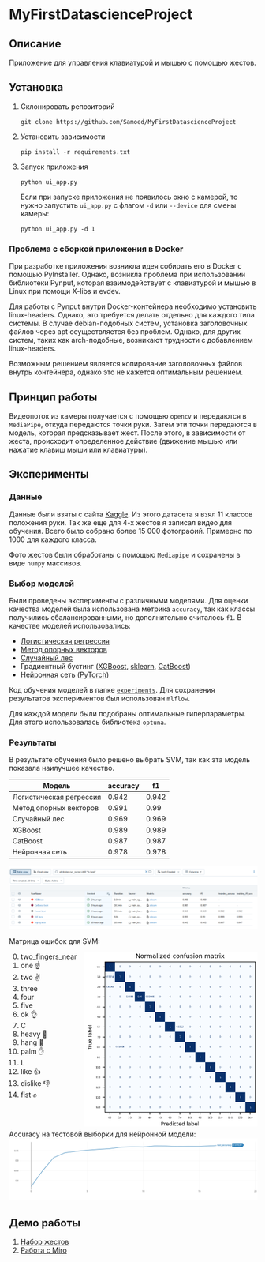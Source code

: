 # MyFirstDatascienceProject

## Описание
Приложение для управления клавиатурой и мышью с помощью жестов.

## Установка
1. Склонировать репозиторий
    ```shell
    git clone https://github.com/Samoed/MyFirstDatascienceProject
    ```
2. Установить зависимости
    ```shell
    pip install -r requirements.txt
    ```
3. Запуск приложения
    ```shell
    python ui_app.py
    ```
   Если при запуске приложения не появилось окно с камерой, то нужно запустить `ui_app.py` с флагом `-d` или `--device` для смены камеры:
    ```shell
    python ui_app.py -d 1
    ```

### Проблема с сборкой приложения в Docker
При разработке приложения возникла идея собирать его в Docker с помощью PyInstaller. Однако, возникла проблема при использовании библиотеки Pynput, которая взаимодействует с клавиатурой и мышью в Linux при помощи X-libs и evdev.

Для работы с Pynput внутри Docker-контейнера необходимо установить linux-headers. Однако, это требуется делать отдельно для каждого типа системы. В случае debian-подобных систем, установка заголовочных файлов через apt осуществляется без проблем. Однако, для других систем, таких как arch-подобные, возникают трудности с добавлением linux-headers.

Возможным решением является копирование заголовочных файлов внутрь контейнера, однако это не кажется оптимальным решением.

## Принцип работы
Видеопоток из камеры получается с помощью `opencv` и передаются в `MediaPipe`, откуда передаются точки руки. Затем эти точки передаются в модель, которая предсказывает жест. После этого, в зависимости от жеста, происходит определенное действие (движение мышью или нажатие клавиш мыши или клавиатуры).

## Эксперименты
### Данные
Данные были взяты с сайта [Kaggle](https://www.kaggle.com/datasets/gti-upm/leapgestrecog). Из этого датасета я взял 11 классов положения руки. Так же еще для 4-х жестов я записал видео для обучения. Всего было собрано более 15 000 фотографий. Примерно по 1000 для каждого класса.

Фото жестов были обработаны с помощью `Mediapipe` и сохранены в виде `numpy` массивов.
### Выбор моделей
Были проведены эксперименты с различными моделями. Для оценки качества моделей была использована метрика `accuracy`, так как классы получились сбалансированными, но дополнительно считалось `f1`. В качестве моделей использовались:
* [Логистическая регрессия](experiments/sklearn_logreg)
* [Метод опорных векторов](experiments/sklearn_svc)
* [Случайный лес](experiments/sklearn_forest)
* Градиентный бустинг ([XGBoost](experiments/xgboost_model), [sklearn](experiments/sklearn_gradient), [CatBoost](experiments/catboost_model))
* Нейронная сеть ([PyTorch](experiments/train_pytorch))

Код обучения моделей в папке [`experiments`](experiments). Для сохранения результатов экспериментов был использован `mlflow`.

Для каждой модели были подобраны оптимальные гиперпараметры. Для этого использовалась библиотека `optuna`.

### Результаты
В результате обучения было решено выбрать SVM, так как эта модель показала наилучшее качество.

| Модель                  | accuracy | f1    |
|-------------------------|----------|-------|
| Логистическая регрессия | 0.942    | 0.942 |
| Метод опорных векторов  | 0.991    | 0.99  |
| Случайный лес           | 0.969    | 0.969 |
| XGBoost                 | 0.989    | 0.989 |
| CatBoost                | 0.987    | 0.987 |
| Нейронная сеть          | 0.978    | 0.978 |

![mlflow_table](img/mlflow_best.png)

Матрица ошибок для SVM:
<div>
    <img src="https://raw.githubusercontent.com/Samoed/MyFirstDatascienceProject/main/img/training_confusion_matrix.png" align="right" style="width:70%; object-fit: cover;">
    <ol start="0">
        <li>two_fingers_near</li>
        <li>one ☝️</li>
        <li>two ✌️</li>
        <li>three</li>
        <li>four</li>
        <li>five</li>
        <li>ok 👌</li>
        <li>C</li>
        <li>heavy 🤟</li>
        <li>hang 🤙</li>
        <li>palm ✋</li>
        <li>L</li>
        <li>like 👍</li>
        <li>dislike 👎</li>
        <li>fist ✊</li>
    </ol>
</div>
<br><br>

Accuracy на тестовой выборки для нейронной модели:
![torch_train_acc](img/pytorch_test_acc.png)

## Демо работы
1. [Набор жестов](https://youtu.be/abdMVR_DWkw)
2. [Работа с Miro](https://youtu.be/w5kQKZJLQdM)
